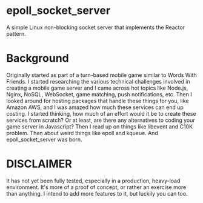 epoll_socket_server
===================

A simple Linux non-blocking socket server that implements the Reactor pattern. 

Background
==========

Originally started as part of a turn-based mobile game similar to Words With Friends. I started researching the various
technical challenges involved in creating a mobile game server and I came across hot topics like Node.js, Nginx, NoSQL,
WebSocket, game matching, push notifications, etc. Then I looked around for hosting packages that handle these things
for you, like Amazon AWS, and I was amazed how much these services can end up costing. I started thinking, how much of
an effort would it be to create these services from scratch? Or at least, are there any alternatives to coding your
game server in Javascript? Then I read up on things like libevent and C10K problem. Then about weird things like epoll
and kqueue. And epoll_socket_server was born.

DISCLAIMER
==========
It has not yet been fully tested, especially in a production, heavy-load environment. It's more of a proof of concept,
or rather an exercise more than anything. I intend to add more features to it, but luckily you can too.
